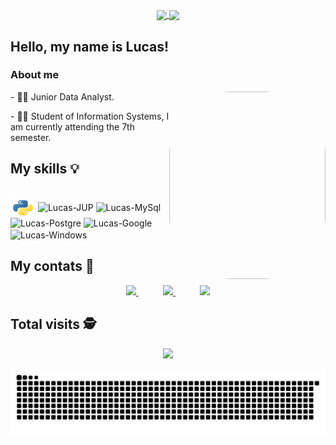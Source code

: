 <p align="center">
  <a href="https://github.com/anuraghazra/github-readme-stats">
    <img
      align="center"
      height="165"
      src="https://github-readme-stats.vercel.app/api?username=lmenezes-01&show_icons=true&theme=dark&include_all_commits=true&count_private=true"
    />
  </a>
  <a href="https://github.com/anuraghazra/github-readme-stats">
    <img
      align="center"
      src="https://github-readme-stats.vercel.app/api/top-langs/?username=lmenezes-01&layout=compact&langs_count=7&theme=dark"
    />
  </a>
</p>

## Hello, my name is Lucas! 

### About me
<div style="display: inline_block"  >
<img align="right" width="250" height="300" style="border-radius:100px;" src="https://user-images.githubusercontent.com/75770552/138020970-bbed057b-bd45-4cd1-9cfb-c00cb5b0f20f.jpg" />
<p> - 👨‍💻 Junior Data Analyst. </p>
<p> - 👨‍🎓 Student of Information Systems, I am currently attending the 7th semester. </p>
  
</div>

## My skills 💡
  <div style="display: inline_block"><br>
    <img align="center" alt="Lucas-Python" height="30" width="40" src="https://raw.githubusercontent.com/devicons/devicon/master/icons/python/python-original.svg">
    <img align="center" alt="Lucas-JUP" height="30" width="40" src="https://cdn.jsdelivr.net/gh/devicons/devicon/icons/jupyter/jupyter-original.svg">
    <img align="center" alt="Lucas-MySql" height="30" width="40" src="https://cdn.jsdelivr.net/gh/devicons/devicon/icons/mysql/mysql-original.svg">
    <img align="center" alt="Lucas-Postgre" height="30" width="40" src="https://cdn.jsdelivr.net/gh/devicons/devicon/icons/postgresql/postgresql-original.svg">
    <img align="center" alt="Lucas-Google" height="30" width="40" src="https://cdn.jsdelivr.net/gh/devicons/devicon/icons/google/google-original.svg">
    <img align="center" alt="Lucas-Windows" height="30" width="40" src="https://cdn.jsdelivr.net/gh/devicons/devicon/icons/windows8/windows8-original.svg">

</div>

## My contats :iphone:

<p align="center">
    <a href="https://github.com/lmenezes-01">
        <img  src="https://img.shields.io/badge/github-%23100000.svg?&style=for-the-badge&logo=github&logoColor=white&link=mailto:https://github.com/lmenezes-01">
    </a>
    &nbsp;&nbsp;&nbsp;&nbsp;&nbsp;&nbsp;&nbsp;&nbsp;&nbsp;
    <a href="mailto:lucasalmenezes2001@gmail.com">
        <img src="https://img.shields.io/badge/gmail-D14836?&style=for-the-badge&logo=gmail&logoColor=white&link=mailto:lucasalmenezes2001@gmail.com">
    </a>
    &nbsp;&nbsp;&nbsp;&nbsp;&nbsp;&nbsp;&nbsp;&nbsp;&nbsp;
    <a href="https://www.linkedin.com/in/lucas-henrique-ti/">
        <img src="https://img.shields.io/badge/linkedin-%230077B5.svg?&style=for-the-badge&logo=linkedin&logoColor=white&link=mailto:https://www.linkedin.com/in/lucas-henrique-ti/">
    </a>
</p>

<p align="center"> 

 ## Total visits :detective: <br>
 <p align="center"> 
   <img alingn="center" src="https://profile-counter.glitch.me/lmenezes-01/count.svg" />
 </p>

</p>
    
  </div>
    
  ![Snake animation](https://github.com/lmenezes-01/lmenezes-01/blob/output/github-contribution-grid-snake.svg)
    
  </div>
